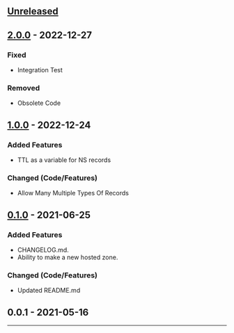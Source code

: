 ## [Unreleased]

## [2.0.0] - 2022-12-27

### Fixed

- Integration Test


### Removed

- Obsolete Code


## [1.0.0] - 2022-12-24

### Added Features

- TTL as a variable for NS records


### Changed (Code/Features)

- Allow Many Multiple Types Of Records


## [0.1.0] - 2021-06-25

### Added Features

- CHANGELOG.md.
- Ability to make a new hosted zone.


### Changed (Code/Features)

- Updated README.md


## 0.0.1 - 2021-05-16


---

[Unreleased]: https://github.com/kohirens/aws-tf-route53-record/compare/2.0.0...HEAD
[2.0.0]: https://github.com/kohirens/aws-tf-route53-record/compare/1.0.0...2.0.0
[1.0.0]: https://github.com/kohirens/aws-tf-route53-record/compare/0.1.0...1.0.0
[0.1.0]: https://github.com/kohirens/aws-tf-route53-record/compare/0.0.1...0.1.0
